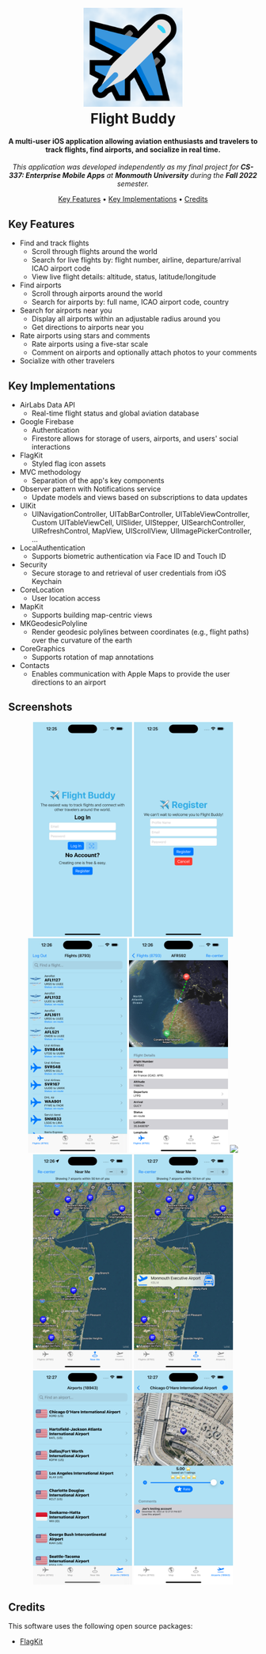 <h1 align="center">
  <br>
  <a href="https://github.com/joefurmanowski/flight-buddy-ios"><img src="https://github.com/joefurmanowski/flight-buddy-ios/blob/main/Flight%20Buddy/Assets.xcassets/AppIcon.appiconset/icon_1024.png?raw=true" alt="Flight Buddy" width="200"></a>
  <br>
  Flight Buddy
  <br>
</h1>

<h4 align="center">A multi-user iOS application allowing aviation enthusiasts and travelers to track flights, find airports, and socialize in real time.</h4>

<p align="center"><em>This application was developed independently as my final project for <strong>CS-337: Enterprise Mobile Apps</strong> at <strong>Monmouth University</strong> during the <strong>Fall 2022</strong> semester.</em></p>

<p align="center">
  <a href="#key-features">Key Features</a> •
  <a href="#key-implementations">Key Implementations</a> •
  <a href="#credits">Credits</a>
</p>

## Key Features

- Find and track flights
  - Scroll through flights around the world
  - Search for live flights by: flight number, airline, departure/arrival ICAO airport code
  - View live flight details: altitude, status, latitude/longitude
- Find airports
  - Scroll through airports around the world
  - Search for airports by: full name, ICAO airport code, country
- Search for airports near you
  - Display all airports within an adjustable radius around you
  - Get directions to airports near you
- Rate airports using stars and comments
  - Rate airports using a five-star scale
  - Comment on airports and optionally attach photos to your comments
- Socialize with other travelers

## Key Implementations

- AirLabs Data API
  - Real-time flight status and global aviation database
- Google Firebase
  - Authentication
  - Firestore allows for storage of users, airports, and users' social interactions
- FlagKit
  - Styled flag icon assets
- MVC methodology
  - Separation of the app's key components
- Observer pattern with Notifications service
  - Update models and views based on subscriptions to data updates
- UIKit
  - UINavigationController, UITabBarController, UITableViewController, Custom UITableViewCell, UISlider, UIStepper, UISearchController, UIRefreshControl, MapView, UIScrollView, UIImagePickerController, …
- LocalAuthentication
  - Supports biometric authentication via Face ID and Touch ID
- Security
  - Secure storage to and retrieval of user credentials from iOS Keychain
- CoreLocation
  - User location access
- MapKit
  - Supports building map-centric views
- MKGeodesicPolyline
  - Render geodesic polylines between coordinates (e.g., flight paths) over the curvature of the earth
- CoreGraphics
  - Supports rotation of map annotations
- Contacts
  - Enables communication with Apple Maps to provide the user directions to an airport

## Screenshots

<div align="center">
  <img src="Screenshots/Screenshot_1.png" width="200"/>
  <img src="Screenshots/Screenshot_2.png" width="200"/>
  <img src="Screenshots/Screenshot_3.png" width="200"/>
  <img src="Screenshots/Screenshot_4.png" width="200"/>
  <img src="Screenshots/Screenshot_5.png" width="200"/>
  <img src="Screenshots/Screenshot_6.png" width="200"/>
  <img src="Screenshots/Screenshot_7.png" width="200"/>
  <img src="Screenshots/Screenshot_8.png" width="200"/>
  <img src="Screenshots/Screenshot_9.png" width="200"/>
</div>

## Credits

This software uses the following open source packages:

- [FlagKit](https://github.com/madebybowtie/FlagKit)
